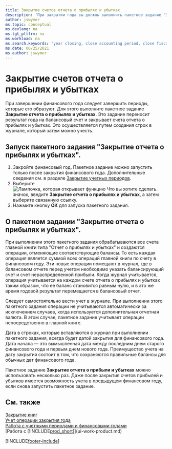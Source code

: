 ```yaml
---
title: Закрытие счетов отчета о прибылях и убытках
description: 'При закрытии года вы должны выполнить пакетное задание "Закрытие отчета о прибылях и убытках", чтобы закрыть отчетные периоды, составляющие финансовый год.'
author: jswymer
ms.topic: conceptual
ms.devlang: na
ms.tgt_pltfrm: na
ms.workload: na
ms.search.keywords: 'year closing, close accounting period, close fiscal year, bank account detailed trial balance'
ms.date: 06/25/2021
ms.author: jswymer
---
```

# <a name="closing-income-statement-accounts"></a><a name="closing-income-statement-accounts"></a><a name="closing-income-statement-accounts"></a>Закрытие счетов отчета о прибылях и убытках
При завершении финансового года следует завершить периоды, которые его образуют. Для этого выполните пакетное задание **Закрытие отчета о прибылях и убытках**. Это задание переносит результат года на балансовый счет и закрывает счета отчета о прибылях и убытках. Это осуществляется путем создания строк в журнале, который затем можно учесть.

## <a name="to-run-the-close-income-statement-batch-job"></a><a name="to-run-the-close-income-statement-batch-job"></a><a name="to-run-the-close-income-statement-batch-job"></a>Запуск пакетного задания "Закрытие отчета о прибылях и убытках".
1. Закройте финансовый год. Пакетное задание можно запустить только после закрытия финансового года. Дополнительные сведения см. в разделе [Закрытие учетных периодов](year-close-account-periods.md).
2. Выберите ![Лампочка, которая открывает функцию Что вы хотите сделать.](media/ui-search/search_small.png "Что вы хотите сделать") значок, введите **Закрытие отчета о прибылях и убытках**, а затем выберите связанную ссылку.
3. Нажмите кнопку **ОК** для запуска пакетного задания.

## <a name="about-the-close-income-statement-batch-job"></a><a name="about-the-close-income-statement-batch-job"></a><a name="about-the-close-income-statement-batch-job"></a>О пакетном задании "Закрытие отчета о прибылях и убытках".
При выполнении этого пакетного задания обрабатываются все счета главной книги типа "Отчет о прибылях и убытках" и создаются операции, отменяющие соответствующие балансы. То есть каждая операция является суммой всех операций главной книги по счету в финансовом году. Эти новые операции помещают в журнал, где в балансовом отчете перед учетом необходимо указать балансирующий счет и счет нераспределенной прибыли. Когда журнал учитывается, операция учитывается на каждом счете отчета о прибылях и убытках таким образом, что ее баланс становится равным нулю, и в это же время годовой результат перемещается в балансовый отчет.

Следует самостоятельно вести учет в журнале. При выполнении этого пакетного задания операции не учитываются автоматически за исключением случаев, когда используется дополнительная отчетная валюта. В этом случае, пакетное задание учитывает операции непосредственно в главной книге.

Дата в строках, которые вставляются в журнал при выполнении пакетного задания, всегда будет датой закрытия для финансового года. Дата начала — это вымышленная дата между последним днем старого финансового года и первым днем нового года. Преимущество учета на дату закрытия состоит в том, что сохраняются правильные балансы для обычных дат финансового года.

Пакетное задание **Закрытие отчета о прибыли и убытках** можно использовать несколько раз. Даже после закрытия счетов прибылей и убытков имеется возможность учета в предыдущем финансовом году, если снова запустить пакетное задание.

## <a name="see-also"></a><a name="see-also"></a><a name="see-also"></a>См. также

[Закрытие книг](year-close-books.md)  
[Учет операции закрытия года](year-how-post-year-end-close-entry.md)  
[Работа с учетными периодами и финансовыми годами](finance-accounting-periods-and-fiscal-years.md)  
[Работа с [!INCLUDE[prod_short](includes/prod_short.md)]](ui-work-product.md)


[!INCLUDE[footer-include](includes/footer-banner.md)]
